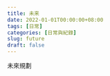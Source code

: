 ```yaml
---
title: 未来
date: 2022-01-01T00:00:00+08:00
tags: [日常]
categories: [日常與紀錄]
slug: future
draft: false
---
```


未來規劃

<!--more-->